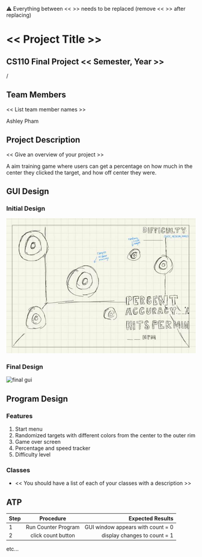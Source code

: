
:warning: Everything between << >> needs to be replaced (remove << >> after replacing)

# << Project Title >>
## CS110 Final Project  << Semester, Year >>
/
## Team Members

<< List team member names >>

Ashley Pham

## Project Description

<< Give an overview of your project >>

A aim training game where users can get a percentage on how much in the center they clicked the target, and how off center they were. 

## GUI Design

### Initial Design

![initial gui](assets/gui.jpg)

### Final Design

![final gui](assets/finalgui.jpg)

## Program Design

### Features

1. Start menu
2. Randomized targets with different colors from the center to the outer rim
3. Game over screen
4. Percentage and speed tracker
5. Difficulty level

### Classes

- << You should have a list of each of your classes with a description >>

## ATP

| Step                 |Procedure             |Expected Results                   |
|----------------------|:--------------------:|----------------------------------:|
|  1                   | Run Counter Program  |GUI window appears with count = 0  |
|  2                   | click count button   | display changes to count = 1      |
etc...
